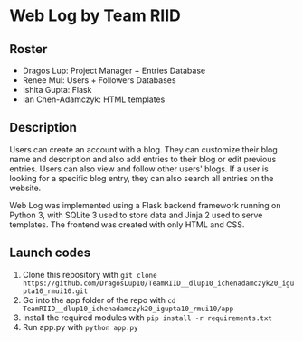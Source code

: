 # Web Log by Team RIID
## Roster
* Dragos Lup: Project Manager + Entries Database
* Renee Mui: Users + Followers Databases
* Ishita Gupta: Flask
* Ian Chen-Adamczyk: HTML templates
## Description
Users can create an account with a blog. They can customize their blog name and description and also add entries to their blog or edit previous entries. Users can also view and follow other users' blogs. If a user is looking for a specific blog entry, they can also search all entries on the website.

Web Log was implemented using a Flask backend framework running on Python 3, with SQLite 3 used to store data and Jinja 2 used to serve templates. The frontend was created with only HTML and CSS.
## Launch codes
1. Clone this repository with `git clone https://github.com/DragosLup10/TeamRIID__dlup10_ichenadamczyk20_igupta10_rmui10.git`
2. Go into the app folder of the repo with `cd TeamRIID__dlup10_ichenadamczyk20_igupta10_rmui10/app`
3. Install the required modules with `pip install -r requirements.txt`
4. Run app.py with `python app.py`
